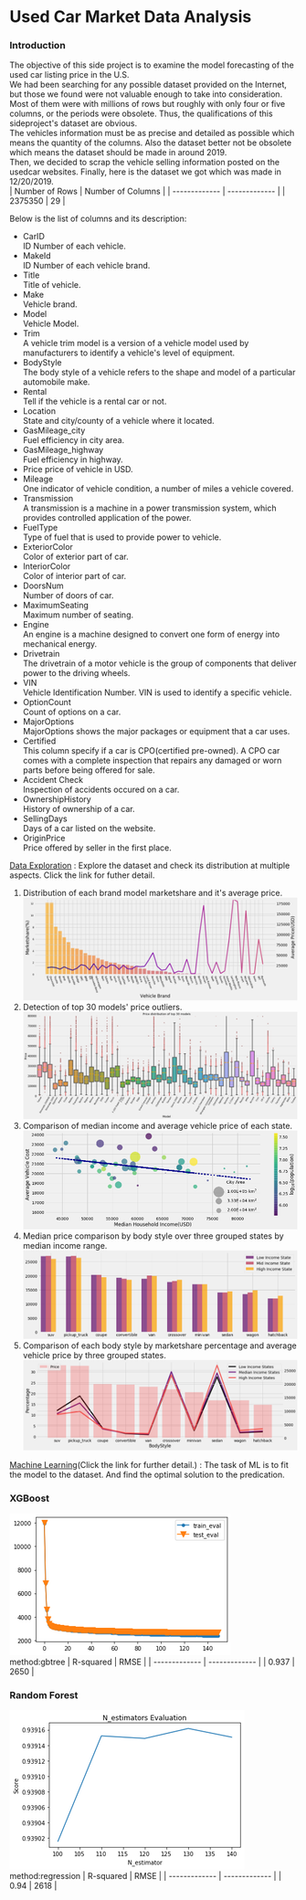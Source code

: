 # Used Car Market Data Analysis
### Introduction
The objective of this side project is to examine the model forecasting of the used car listing price in the U.S.  
We had been searching for any possible dataset provided on the Internet, but those we found were not valuable enough to take into consideration. Most of them were with millions of rows but roughly with only four or five columns, or the periods were obsolete.
Thus, the qualifications of this sideproject's dataset are obvious.   
The vehicles information must be as precise and detailed as possible which means the quantity of the columns. Also the dataset better not be obsolete which means the dataset should be made in around 2019.  
Then, we decided to scrap the vehicle selling information posted on the usedcar websites.
Finally, here is the dataset we got which was made in 12/20/2019.  
| Number of Rows | Number of Columns |
| ------------- | ------------- |
|   2375350 |      29 |  

Below is the list of columns and its description:  
* CarID  
ID Number of each vehicle.  
* MakeId  
ID Number of each vehicle brand.  
* Title  
Title of vehicle.  
* Make   
Vehicle brand.  
* Model  
Vehicle Model.  
* Trim  
A vehicle trim model is a version of a vehicle model used by manufacturers to identify a vehicle's level of equipment.
* BodyStyle  
The body style of a vehicle refers to the shape and model of a particular automobile make.  
* Rental  
Tell if the vehicle is a rental car or not.  
* Location  
State and city/county of a vehicle where it located.  
* GasMileage_city  
Fuel efficiency in city area.  
* GasMileage_highway  
Fuel efficiency in highway.  
* Price
price of vehicle in USD.  
* Mileage  
One indicator of vehicle condition, a number of miles a vehicle covered.  
* Transmission  
A transmission is a machine in a power transmission system, which provides controlled application of the power.  
* FuelType  
Type of fuel that is used to provide power to vehicle.  
* ExteriorColor  
Color of exterior part of car.  
* InteriorColor  
Color of interior part of car.  
* DoorsNum  
Number of doors of car.  
* MaximumSeating  
Maximum number of seating.  
* Engine  
An engine is a machine designed to convert one form of energy into mechanical energy.  
* Drivetrain  
The drivetrain of a motor vehicle is the group of components that deliver power to the driving wheels.  
* VIN  
Vehicle Identification Number. VIN is used to identify a specific vehicle.  
* OptionCount  
Count of options on a car.  
* MajorOptions  
MajorOptions shows the major packages or equipment that a car uses.  
* Certified  
This column specify if a car is CPO(certified pre-owned). A CPO car comes with a complete inspection that repairs any damaged or worn parts before being offered for sale.  
* Accident Check  
Inspection of accidents occured on a car.  
* OwnershipHistory  
History of ownership of a car.  
* SellingDays  
Days of a car listed on the website.  
* OriginPrice  
Price offered by seller in the first place.  

[Data Exploration](Data_Cleaning_and_EDA.ipynb) : Explore the dataset and check its distribution at multiple aspects. Click the link for futher detail.   
1. Distribution of each brand model marketshare and it's average price.  
![exp1](Images/vehicle_count.png)
2. Detection of top 30 models' price outliers.  
![exp2](Images/vehicle_boxplot.png)
3. Comparison of median income and average vehicle price of each state.  
![exp3](Images/State_income_price.png)
4. Median price comparison by body style over three grouped states by median income range.  
![exp4](Images/bodystyle_price_state.png)
5. Comparison of each body style by marketshare percentage and average vehicle price by three grouped states. 
![exp5](Images/bodystyle_price_percentage.png)

[Machine Learning](Usedcar_ML.ipynb)(Click the link for further detail.) : The task of ML is to fit the model to the dataset.
And find the optimal solution to the predication.    
### XGBoost
![ML1](Images/gbtree_train_test.png)  
method:gbtree
| R-squared | RMSE |
| ------------- | ------------- |
|   0.937 |      2650 |    
### Random Forest
![ML2](Images/RF_score.png)  
method:regression
| R-squared | RMSE |
| ------------- | ------------- |
|   0.94 |      2618 |

